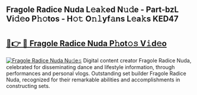 ## Fragole Radice Nuda L𝚎a𝚔ed N𝚞𝚍e - Part-bzL Vi𝚍𝚎o P𝚑𝚘tos - H𝚘𝚝 O𝚗𝚕yf𝚊ns L𝚎a𝚔s KED47

# <h2><a href="http://kf3xkoj.oniu.top/?m=Fragole+Radice+Nuda">🔗👉 🔴 Fragole Radice Nuda P𝚑ot𝚘𝚜 V𝚒d𝚎o</a></h2>

[![Fragole Radice Nuda Nu𝚍e𝚜](https://i.imgur.com/0qMVB7G.gif)](http://kf3xkoj.oniu.top/?m=Fragole+Radice+Nuda)
Digital content creator Fragole Radice Nuda, celebrated for disseminating dance and lifestyle information, through performances and personal vlogs. Outstanding set builder Fragole Radice Nuda, recognized for their remarkable abilities and accomplishments in constructing sets.  

